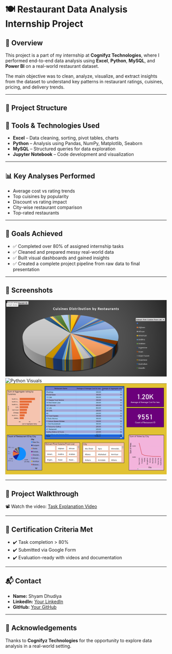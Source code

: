 # 🍽️ Restaurant Data Analysis Internship Project

## 📌 Overview
This project is a part of my internship at **Cognifyz Technologies**, where I performed end-to-end data analysis using **Excel**, **Python**, **MySQL**, and **Power BI** on a real-world restaurant dataset.

The main objective was to clean, analyze, visualize, and extract insights from the dataset to understand key patterns in restaurant ratings, cuisines, pricing, and delivery trends.

---

## 📂 Project Structure

## 🧰 Tools & Technologies Used

- **Excel** – Data cleaning, sorting, pivot tables, charts  
- **Python** – Analysis using Pandas, NumPy, Matplotlib, Seaborn  
- **MySQL** – Structured queries for data exploration  
- **Jupyter Notebook** – Code development and visualization  

---

## 📊 Key Analyses Performed

- Average cost vs rating trends
- Top cuisines by popularity
- Discount vs rating impact
- City-wise restaurant comparison
- Top-rated restaurants

---

## 🎯 Goals Achieved

- ✅ Completed over 80% of assigned internship tasks  
- ✅ Cleaned and prepared messy real-world data  
- ✅ Built visual dashboards and gained insights  
- ✅ Created a complete project pipeline from raw data to final presentation  

---

## 📸 Screenshots

![Excel Summary](screenshots/excel_summary.png)  
![Python Visuals](screenshots/python_plot.png)  
![Power BI Dashboard](screenshots/dashboard.png)

---

## 🎥 Project Walkthrough

📽️ Watch the video: [Task Explanation Video](link-to-your-video-on-Drive-or-YouTube)

---

## 📜 Certification Criteria Met

- ✔️ Task completion > 80%  
- ✔️ Submitted via Google Form  
- ✔️ Evaluation-ready with videos and documentation  

---

## 📬 Contact

- **Name:** Shyam Dhudiya
- **LinkedIn:** [Your LinkedIn](https://www.linkedin.com/in/shyam-dhudiya)  
- **GitHub:** [Your GitHub](https://github.com/shyamdhudiya)  

---

## 🙏 Acknowledgements

Thanks to **Cognifyz Technologies** for the opportunity to explore data analysis in a real-world setting.
